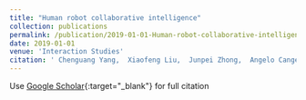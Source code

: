 ```yaml
---
title: "Human robot collaborative intelligence"
collection: publications
permalink: /publication/2019-01-01-Human-robot-collaborative-intelligence
date: 2019-01-01
venue: 'Interaction Studies'
citation: ' Chenguang Yang,  Xiaofeng Liu,  Junpei Zhong,  Angelo Cangelosi, &quot;Human robot collaborative intelligence.&quot; Interaction Studies, 2019.'
---
```

Use [Google Scholar](https://scholar.google.com/scholar?q=Human+robot+collaborative+intelligence){:target="_blank"} for full citation